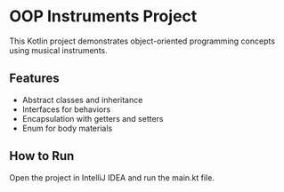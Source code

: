 # OOP Instruments Project

This Kotlin project demonstrates object-oriented programming concepts using musical instruments. 

## Features
- Abstract classes and inheritance
- Interfaces for behaviors
- Encapsulation with getters and setters
- Enum for body materials

## How to Run
Open the project in IntelliJ IDEA and run the main.kt file.
